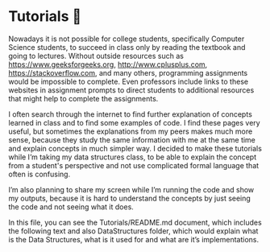 # Tutorials :trident:

 Nowadays it is not possible for college students, specifically Computer Science students, to succeed in class only by reading the textbook and going to lectures. Without outside resources such as https://www.geeksforgeeks.org, http://www.cplusplus.com, https://stackoverflow.com, and many others, programming assignments would be impossible to complete. Even professors include links to these websites in assignment prompts to direct students to additional resources that might help to complete the assignments. 
 
 I often search through the internet to find further explanation of concepts learned in class and to find some examples of code. I find these pages very useful, but sometimes the explanations from my peers makes much more sense, because they study the same information with me at the same time and explain concepts in much simpler way. I decided to make these tutorials while I’m taking my data structures class, to be able to explain the concept from a student's perspective and not use complicated formal language that often is confusing.
 
I’m also planning to share my screen while I’m running the code and show my outputs, because it is hard to understand the concepts by just seeing the code and not seeing what it does. 

In this file, you can see the Tutorials/README.md document, which includes the following text and also DataStructures folder, which would explain what is the Data Structures, what is it used for and what are it’s implementations.
